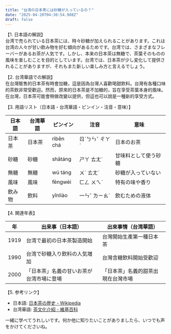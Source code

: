 ```yaml
---
title: "台湾の日本茶には砂糖が入っているの？"
date: "2025-04-20T04:30:54.988Z"
draft: false
---
```


【1. 日本語の解説】  
台湾で売られている日本茶には、時々砂糖が加えられることがあります。これは台湾の人々が甘い飲み物を好む傾向があるためです。台湾では、さまざまなフレーバーがあるお茶が人気です。しかし、本来の日本茶は無糖で、茶葉そのものの風味を楽しむことを目的としています。台湾では、日本茶が少し変化して提供されることがありますが、それもまた新しい楽しみ方と言えるでしょう。

【2. 台湾華語での解説】  
在台灣販售的日本茶有時會加糖，這是因為台灣人喜歡喝甜飲料。台灣有各種口味的茶飲非常受歡迎。然而，原來的日本茶是不加糖的，旨在享受茶葉本身的風味。在台灣，日本茶可能會稍做改變以提供，但這也可以說是一種新的享受方式。

【3. 用語リスト（日本語・台湾華語・ピンイン・注音・意味）】  

| 日本語  | 台湾華語 | ピンイン   | 注音    | 意味                   |
| -------- | -------- | ---------- | ------- | ---------------------- |
| 日本茶   | 日本茶   | rìběn chá  | ㄖˋㄅㄣˇ ㄔㄚˊ | 日本のお茶              |
| 砂糖     | 砂糖     | shātáng    | ㄕㄚ ㄊㄤˊ   | 甘味料として使う砂糖   |
| 無糖     | 無糖     | wú táng    | ㄨˊ ㄊㄤˊ    | 砂糖が入っていない      |
| 風味     | 風味     | fēngwèi    | ㄈㄥ ㄨㄟˋ   | 特有の味や香り         |
| 飲み物   | 飲料     | yǐnliào    | 一ㄣˇ ㄌㄧㄠˋ| 飲むための液体         |

【4. 関連年表】  

| 年 | 出来事（日本語）                          | 出來事情（台湾華語）                       |
|----|-------------------------------------------|------------------------------------------|
| 1919 | 台湾で最初の日本茶製造開始             | 台灣開始生產第一種日本茶                   |
| 1990 | 台湾で砂糖入り飲料の人気増加          | 台灣含糖飲料開始受歡迎                      |
| 2000 | 「日本茶」名義の甘いお茶が台湾市場に登場 | 「日本茶」名義的甜茶出現在台灣市場          |

【5. 参考リンク】  
- 日本語: [日本茶の歴史 - Wikipedia](https://ja.wikipedia.org/wiki/日本茶)
- 台湾華語: [茶文化介紹 - 維基百科](https://zh.wikipedia.org/wiki/中國茶文化)

一緒に学べてうれしいです。何か他に知りたいことがありましたら、いつでも声をかけてくださいね。
